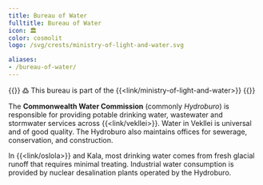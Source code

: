 ```yaml
---
title: Bureau of Water
fulltitle: Bureau of Water
icon: 🏛️
color: cosmolit
logo: /svg/crests/ministry-of-light-and-water.svg

aliases:
- /bureau-of-water/
---
```

{{<note>}}
߷ This bureau is part of the {{<link/ministry-of-light-and-water>}}
{{</note>}}

The <span class="fi fi-min-light-and-water fis"></span> **Commonwealth Water Commission** (commonly *Hydroburo*) is responsible for providing potable drinking water, wastewater and stormwater services across {{<link/vekllei>}}. Water in Vekllei is universal and of good quality. The Hydroburo also maintains offices for sewerage, conservation, and construction.

In {{<link/oslola>}} and Kala, most drinking water comes from fresh glacial runoff that requires minimal treating. Industrial water consumption is provided by nuclear desalination plants operated by the Hydroburo.